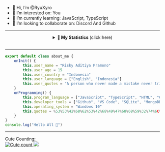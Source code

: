 - 👋 Hi, I’m @RyuXyro
- 👀 I’m interested on: You
- 🌱 I’m currently learning: JavaScript, TypeScript
- 💞️ I’m looking to collaborate on: Discord And Github

<hr>

<details align="center">
    <summary><b>📝 My Statistics</b> (click here)</summary>
    <br/>
  <a href="https://github.com/RyuXyro">
    <img align="center" alt="RyuXyro Stats" src="https://gh-readme-stats-theta.vercel.app/api?username=ryuxyro&show_icons=true&theme=tokyonight&hide_border=true"/>
  </a>
  <br>
  <a href="https://github.com/RyuXyro">
    <img align="center" alt="RyuXyro Github Trophy" src="https://piala.isekai.eu.org/?username=RyuXyro&theme=tokyonight&row=2&column=4&no-frame=true"/>
  </a>
  <br>
    <a href="https://github.com/RyuXyro">
        <img align="center" alt="RyuXyro Top Language" src="https://gh-readme-stats-theta.vercel.app/api/top-langs/?username=RyuXyro&theme=tokyonight&layout=compact&hide_border=true"/>
    </a>
    <br>
    <a href="https://github.com/RyuXyro">
        <img align="center" alt="Fake wakatime" src="https://gh-readme-stats-theta.vercel.app/api/wakatime?username=RyuXyro&layout=compact&theme=tokyonight&hide_border=true">
    </a>
</details>
<br>

<hr>

```typescript
export default class about_me {
    onInit() {
        this.user_name = "Risky Aditiya Pramono"
        this.user_age = 15
        this.user_country = "Indonesia"
        this.user_language = ["English", "Indonesia"]
        this.user_quotes = "A person who never made a mistake never tried anything new."
    }
    onProgramming() {
        this.program_language = ["JavaScript", "TypeScript", "HTML", "CSS"]
        this.developer_tools = ["Github", "VS Code", "SQLite", "MongoDB"]
        this.operating_system = "Windows 10"
        this.quotes = %53%53%42%68%62%53%42%68%49%47%68%68%59%32%74%6C%63%69%77%67%59%57%35%6B%49%48%52%6F%61%58%4D%67%61%58%4D%67%62%58%6B%67%62%57%46%75%61%57%5A%6C%63%33%52%76%4C%69%42%5A%62%33%55%67%62%57%46%35%49%48%4E%30%62%33%41%67%64%47%68%70%63%79%42%70%62%6D%52%70%64%6D%6C%6B%64%57%46%73%4C%43%42%69%64%58%51%67%65%57%39%31%49%47%4E%68%62%69%64%30%49%48%4E%30%62%33%41%67%64%58%4D%67%59%57%78%73%4C%69%34%75%49%47%46%6D%64%47%56%79%49%47%46%73%62%43%77%67%64%32%55%6E%63%6D%55%67%59%57%78%73%49%47%46%73%61%57%74%6C%4C%67
    }
}
console.log("Hello All 👋")
```

<hr>

Cute Counting:<br>
<a href="https://github.com/RyuXyro">
    <img alt="Cute count" src="http://moe-count.glitch.me/get/@ryuxyro?theme=rule34"/>
  </a>
![](https://hit.yhype.me/github/profile?user_id=131745729)
<!---
RyuXyro/RyuXyro is a ✨ special ✨ repository because its `README.md` (this file) appears on your GitHub profile.
You can click the Preview link to take a look at your changes.
--->
